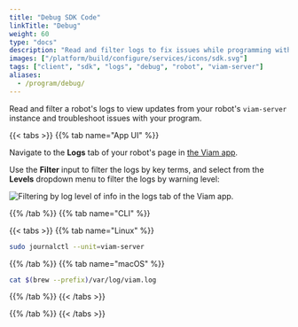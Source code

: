 ```yaml
---
title: "Debug SDK Code"
linkTitle: "Debug"
weight: 60
type: "docs"
description: "Read and filter logs to fix issues while programming with Viam's SDKs."
images: ["/platform/build/configure/services/icons/sdk.svg"]
tags: ["client", "sdk", "logs", "debug", "robot", "viam-server"]
aliases:
  - /program/debug/
---
```


Read and filter a robot's logs to view updates from your robot's `viam-server` instance and troubleshoot issues with your program.

{{< tabs >}}
{{% tab name="App UI" %}}

Navigate to the **Logs** tab of your robot's page in [the Viam app](https://app.viam.com).

Use the **Filter** input to filter the logs by key terms, and select from the **Levels** dropdown menu to filter the logs by warning level:

![Filtering by log level of info in the logs tab of the Viam app.](/platform/build/program/sdks/log-level-info.png)

{{% /tab %}}
{{% tab name="CLI" %}}

{{< tabs >}}
{{% tab name="Linux" %}}

```sh {class="command-line" data-prompt="$"}
sudo journalctl --unit=viam-server
```

{{% /tab %}}
{{% tab name="macOS" %}}

```sh {class="command-line" data-prompt="$"}
cat $(brew --prefix)/var/log/viam.log
```

{{% /tab %}}
{{< /tabs >}}

{{% /tab %}}
{{< /tabs >}}
